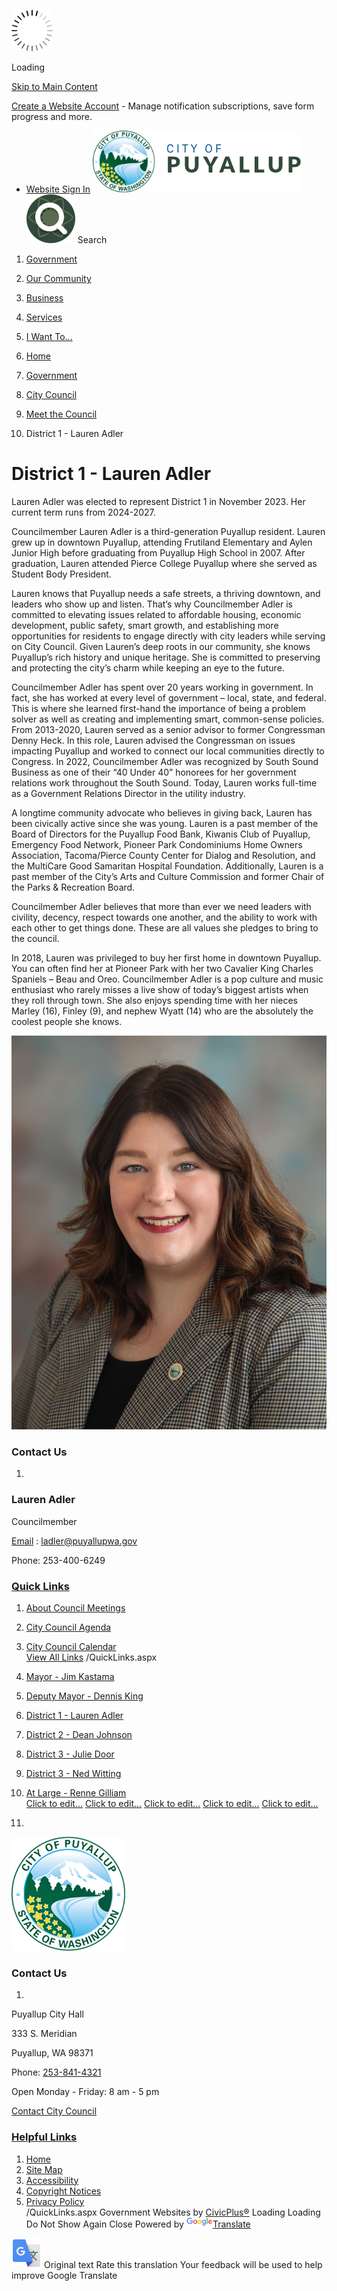   ![Loading](images/7f17ec08046f6b08ff87df8580175ee830a4bc0076127d6a9d7e5a0f0193669c.gif) 

Loading

  [Skip to Main Content](https://www.cityofpuyallup.org/635/District-1---Lauren-Adler#cc380c4b0f-a4af-4141-997a-19a1da6d6f3e)  

 [Create a Website Account](https://www.cityofpuyallup.org/MyAccount/ProfileCreate)  - Manage notification subscriptions, save form progress and more.    

 *  [Website Sign In](https://www.cityofpuyallup.org/MyAccount) 
  [![Homepage](images/cb40a14f06a1baaf2e75143c37e500f51081c1057078be8d498af4a9aab114e6)](https://www.cityofpuyallup.org/635/District-1---Lauren-Adler)   [![Search Button](images/4b95f556c984cba4b89679babbf2512e4f9f992815b4e99e7d19b037b0205833)](https://www.cityofpuyallup.org/Search/Results) Search 

 1.  [Government](https://www.cityofpuyallup.org/27/Government) 
 1.  [Our Community](https://www.cityofpuyallup.org/31/Our-Community) 
 1.  [Business](https://www.cityofpuyallup.org/35/Business) 
 1.  [Services](https://www.cityofpuyallup.org/101/Services) 
 1.  [I Want To...](https://www.cityofpuyallup.org/9/I-Want-To) 

 1.  [Home](https://www.cityofpuyallup.org/635/District-1---Lauren-Adler) 
 1.  [Government](https://www.cityofpuyallup.org/27/Government) 
 1.  [City Council](https://www.cityofpuyallup.org/631/City-Council) 
 1.  [Meet the Council](https://www.cityofpuyallup.org/633/Meet-the-Council) 
 1. District 1 - Lauren Adler

# District 1 - Lauren Adler

Lauren Adler was elected to represent District 1 in November 2023. Her current term runs from 2024-2027.

Councilmember Lauren Adler is a third-generation Puyallup resident. Lauren grew up in downtown Puyallup, attending Frutiland Elementary and Aylen Junior High before graduating from Puyallup High School in 2007. After graduation, Lauren attended Pierce College Puyallup where she served as Student Body President. 

 

 Lauren knows that Puyallup needs a safe streets, a thriving downtown, and leaders who show up and listen. That’s why Councilmember Adler is committed to elevating issues related to affordable housing, economic development, public safety, smart growth, and establishing more opportunities for residents to engage directly with city leaders while serving on City Council. Given Lauren’s deep roots in our community, she knows Puyallup’s rich history and unique heritage. She is committed to preserving and protecting the city’s charm while keeping an eye to the future.

 

Councilmember Adler has spent over 20 years working in government. In fact, she has worked at every level of government – local, state, and federal. This is where she learned first-hand the importance of being a problem solver as well as creating and implementing smart, common-sense policies. From 2013-2020, Lauren served as a senior advisor to former Congressman Denny Heck. In this role, Lauren advised the Congressman on issues impacting Puyallup and worked to connect our local communities directly to Congress. In 2022, Councilmember Adler was recognized by South Sound Business as one of their “40 Under 40” honorees for her government relations work throughout the South Sound. Today, Lauren works full-time as a Government Relations Director in the utility industry.

 

 A longtime community advocate who believes in giving back, Lauren has been civically active since she was young. Lauren is a past member of the Board of Directors for the Puyallup Food Bank, Kiwanis Club of Puyallup, Emergency Food Network, Pioneer Park Condominiums Home Owners Association, Tacoma/Pierce County Center for Dialog and Resolution, and the MultiCare Good Samaritan Hospital Foundation. Additionally, Lauren is a past member of the City’s Arts and Culture Commission and former Chair of the Parks & Recreation Board.

 

 Councilmember Adler believes that more than ever we need leaders with civility, decency, respect towards one another, and the ability to work with each other to get things done. These are all values she pledges to bring to the council. 

 

 In 2018, Lauren was privileged to buy her first home in downtown Puyallup. You can often find her at Pioneer Park with her two Cavalier King Charles Spaniels – Beau and Oreo. Councilmember Adler is a pop culture and music enthusiast who rarely misses a live show of today’s biggest artists when they roll through town. She also enjoys spending time with her nieces Marley (16), Finley (9), and nephew Wyatt (14) who are the absolutely the coolest people she knows. 

  ![Councilmember Lauren Adler](images/4085b6dbce9336da0325a220c42072583251b6fb1780b033f1df36e126000878)  

### Contact Us

 1.    

### Lauren Adler   

Councilmember   

 [Email](mailto:ladler@puyallupwa.gov) : [ladler@puyallupwa.gov](mailto:ladler@puyallupwa.gov)     

Phone: 253-400-6249   

###  [Quick Links](https://www.cityofpuyallup.org/QuickLinks.aspx?CID=84) 

 1.  [About Council Meetings](https://www.cityofpuyallup.org/637)  
 1.  [City Council Agenda](https://www.cityofpuyallup.org/827/Agendas-Minutes-and-Videos)  
 1.  [City Council Calendar](https://www.cityofpuyallup.org/DocumentCenter/View/19481/2025-Council-Calendar)  
  [View All Links](https://www.cityofpuyallup.org/QuickLinks.aspx?CID=84)  /QuickLinks.aspx 

 1.   [Mayor - Jim Kastama](https://www.cityofpuyallup.org/634/Mayor---Jim-Kastama)  
 1.   [Deputy Mayor - Dennis King](https://www.cityofpuyallup.org/638/Deputy-Mayor---Dennis-King)  
 1.   [District 1 - Lauren Adler](https://www.cityofpuyallup.org/635/District-1---Lauren-Adler)  
 1.   [District 2 - Dean Johnson](https://www.cityofpuyallup.org/671/District-2---Dean-Johnson)  
 1.   [District 3 - Julie Door](https://www.cityofpuyallup.org/666/District-3---Julie-Door)  
 1.   [District 3 - Ned Witting](https://www.cityofpuyallup.org/669/District-3---Ned-Witting)  
 1.   [At Large - Renne Gilliam](https://www.cityofpuyallup.org/665/At-Large---Renne-Gilliam)  
  [Click to edit...](https://www.cityofpuyallup.org/635/District-1---Lauren-Adler)   [Click to edit...](https://www.facebook.com/PuyallupGov)   [Click to edit...](https://twitter.com/PuyallupGov)   [Click to edit...](https://www.instagram.com/puyallupgov)   [Click to edit...](https://www.youtube.com/channel/UCWyCf7gRu9EdyGcptKeYd_Q)  

 1.    

 ![City of Puyallup Logo](images/e696cace5aba498cc321ac5836d50937ea2debf675026f642a108b96a2dda46b)    

### Contact Us

 1.    

Puyallup City Hall   

333 S. Meridian   

Puyallup, WA 98371   

Phone:  [253-841-4321]()    

Open Monday - Friday: 8 am - 5 pm   

 [Contact City Council](https://www.cityofpuyallup.org/633/Meet-the-Council)    

###  [Helpful Links](https://www.cityofpuyallup.org/QuickLinks.aspx?CID=153) 

 1.  [Home](https://www.cityofpuyallup.org/635/District-1---Lauren-Adler)  
 1.  [Site Map](https://www.cityofpuyallup.org/sitemap)  
 1.  [Accessibility](https://www.cityofpuyallup.org/accessibility)  
 1.  [Copyright Notices](https://www.cityofpuyallup.org/site/copyright)  
 1.  [Privacy Policy](https://www.cityofpuyallup.org/privacy)  
 /QuickLinks.aspx Government Websites by [CivicPlus®](https://connect.civicplus.com/referral)  Loading Loading Do Not Show Again Close Powered by  [![Google Translate](images/3f3f3a8d0882c4edd13c1755632554f3042dd0f45af91da1e753b94d76c2513f.png)Translate](https://translate.google.com)  

  ![](images/13a949374212f668e5cb41968b00a15c585519968fe4f6c7f4975d235370f0d0.svg)  Original text Rate this translation Your feedback will be used to help improve Google Translate 